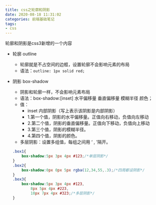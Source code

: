 ```yaml
---
title: css之轮廓和阴影
date: 2020-08-18 11:31:02
categories: 前端基础笔记
tags:
- css
---
```


轮廓和阴影是css3新增的一个内容

- 轮廓  outline
  - 轮廓就是不占空间的边框，设置轮廓不会影响元素的布局
  - 语法：`outline: 1px solid red;`

- 阴影 box-shadow

  - 阴影和轮廓一样，不会影响元素布局
  - 语法：box-shadow:[inset] 水平偏移量  垂直偏移量  模糊半径  颜色；
  - 值：
    - inset  内部阴影（写上表示该阴影是内部阴影）
    - 1.第一个值，阴影的水平偏移量。正值向右移动，负值向左移动
    - 2.第二个值，阴影的垂直偏移量。正值向下移动，负值向上移动
    - 3.第三个值，阴影的模糊半径。
    - 4.第四个值，阴影的颜色。
  - 多层阴影：设置多组值，每组之间用 ‘ , ’隔开。

  ```css
  .box1{
      box-shadow:5px 3px 4px #123;/*单层阴影*/
  }
  .box2{
      box-shadow:0px 0px 5px rgba(12,34,55,.3);/*四周都设阴影*/
  }
  .box3{
      box-shadow:5px 3px 4px #123,
          8px 5px 4px #223,
          10px 7px 4px #323;/*多层阴影*/
  }
  ```

  